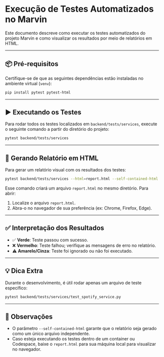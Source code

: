 # Execução de Testes Automatizados no Marvin

Este documento descreve como executar os testes automatizados do projeto Marvin e como visualizar os resultados por meio de relatórios em HTML.

---

## 📦 Pré-requisitos

Certifique-se de que as seguintes dependências estão instaladas no ambiente virtual (`venv`):

```bash
pip install pytest pytest-html
```

---

## ▶️ Executando os Testes

Para rodar todos os testes localizados em `backend/tests/services`, execute o seguinte comando a partir do diretório do projeto:

```bash
pytest backend/tests/services
```

---

## 📄 Gerando Relatório em HTML

Para gerar um relatório visual com os resultados dos testes:

```bash
pytest backend/tests/services --html=report.html --self-contained-html
```

Esse comando criará um arquivo `report.html` no mesmo diretório. Para abrir:

1. Localize o arquivo `report.html`.
2. Abra-o no navegador de sua preferência (ex: Chrome, Firefox, Edge).

---

## ✅ Interpretação dos Resultados

- ✅ **Verde**: Teste passou com sucesso.
- ❌ **Vermelho**: Teste falhou; verifique as mensagens de erro no relatório.
- ⚠️ **Amarelo/Cinza**: Teste foi ignorado ou não foi executado.

---

## 💡 Dica Extra

Durante o desenvolvimento, é útil rodar apenas um arquivo de teste específico:

```bash
pytest backend/tests/services/test_spotify_service.py
```

---

## 📌 Observações

- O parâmetro `--self-contained-html` garante que o relatório seja gerado como um único arquivo independente.
- Caso esteja executando os testes dentro de um container ou Codespace, baixe o `report.html` para sua máquina local para visualizar no navegador.